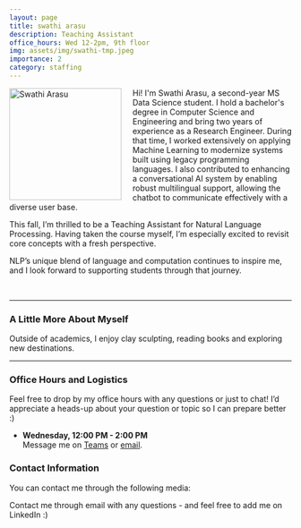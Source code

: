 ```yaml
---
layout: page
title: swathi arasu
description: Teaching Assistant
office_hours: Wed 12-2pm, 9th floor
img: assets/img/swathi-tmp.jpeg
importance: 2
category: staffing
---
```



<img src="{{ site.baseurl }}/assets/img/swathi-tmp.jpeg" alt="Swathi Arasu" style="float: left; margin-right: 20px;" width="200">
<p>Hi! I'm Swathi Arasu, a second-year MS Data Science student. I hold a bachelor's degree in Computer Science and Engineering and bring two years of experience as a Research Engineer. During that time, I worked extensively on applying Machine Learning to modernize systems built using legacy programming languages. I also contributed to enhancing a conversational AI system by enabling robust multilingual support, allowing the chatbot to communicate effectively with a diverse user base.

This fall, I’m thrilled to be a Teaching Assistant for Natural Language Processing. Having taken the course myself, I’m especially excited to revisit core concepts with a fresh perspective. 
</p>

<p>NLP’s unique blend of language and computation continues to inspire me, and I look forward to supporting students through that journey.
</p>

<br>
<hr>

### A Little More About Myself
Outside of academics, I enjoy clay sculpting, reading books and exploring new destinations.
<hr>

### Office Hours and Logistics  
Feel free to drop by my office hours with any questions or just to chat! I’d appreciate a heads-up about your question or topic so I can prepare better :)

* **Wednesday, 12:00 PM - 2:00 PM**  
  Message me on [Teams](https://teams.microsoft.com/l/chat/0/0?users=arasu.sw@northeastern.edu) or [email](mailto:arasu.sw@northeastern.edu).  


### Contact Information

You can contact me through the following media:

<div class="social">
  <div class="contact-icons">
     <a href="mailto:arasu.sw@northeastern.edu" title="email"><i class="fas fa-envelope"></i></a>
     <a href="https://github.com/swathiarasu" title="GitHub"><i class="fab fa-github"></i></a>
     <a href="https://www.linkedin.com/in/swathi-arasu/" title="LinkedIn"><i class="fab fa-linkedin"></i></a>
  </div>
  <div class="contact-note">
    Contact me through email with any questions - and feel free to add me on LinkedIn :)
  </div>
</div>

